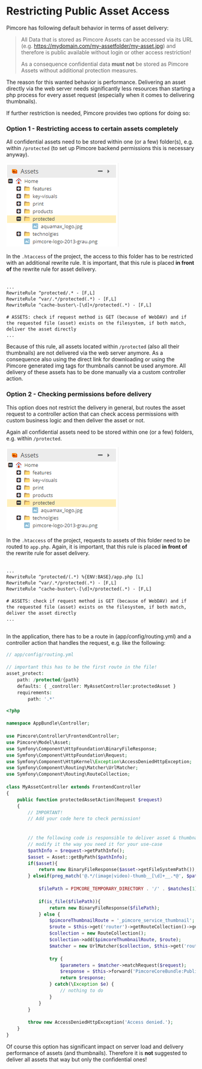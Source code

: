 # Restricting Public Asset Access

Pimcore has following default behavior in terms of asset delivery: 

> All Data that is stored as Pimcore Assets can be accessed via its URL (e.g. https://mydomain.com/my-assetfolder/my-asset.jpg) 
> and therefore is public available without login or other access restriction!
> 
> As a consequence confidential data **must not** be stored as Pimcore Assets without additional protection measures.

The reason for this wanted behavior is performance. Delivering an asset directly via the web server needs significantly 
less resources than starting a php process for every asset request (especially when it comes to delivering thumbnails).  


If further restriction is needed, Pimcore provides two options for doing so: 


### Option 1 - Restricting access to certain assets completely  

All confidential assets need to be stored within one (or a few) folder(s), e.g. within `/protected` (to set up Pimcore 
backend permissions this is necessary anyway). 

![Protected Folder](../img/asset-access-restriction.png)

In the `.htaccess` of the project, the access to this folder has to be restricted with an additional rewrite rule. It is
important, that this rule is placed **in front of** the rewrite rule for asset delivery. 

```.htaccess

...
RewriteRule ^protected/.* - [F,L]
RewriteRule ^var/.*/protected(.*) - [F,L]
RewriteRule ^cache-buster\-[\d]+/protected(.*) - [F,L]

# ASSETS: check if request method is GET (because of WebDAV) and if the requested file (asset) exists on the filesystem, if both match, deliver the asset directly
...

```

Because of this rule, all assets located within `/protected` (also all their thumbnails) are not delivered via the web 
server anymore. As a consequence also using the direct link for downloading or using the Pimcore generated img tags for 
thumbnails cannot be used anymore. All delivery of these assets has to be done manually via a custom controller action. 


### Option 2 - Checking permissions before delivery 

This option does not restrict the delivery in general, but routes the asset request to a controller action that can check 
access permissions with custom business logic and then deliver the asset or not. 

Again all confidential assets need to be stored within one (or a few) folders, e.g. within `/protected`. 

![Protected Folder](../img/asset-access-restriction.png)

In the `.htaccess` of the project, requests to assets of this folder need to be routed to `app.php`. Again, it is
important, that this rule is placed **in front of** the rewrite rule for asset delivery.

```.htaccess
 
...
RewriteRule ^protected/(.*) %{ENV:BASE}/app.php [L]
RewriteRule ^var/.*/protected(.*) - [F,L]
RewriteRule ^cache-buster\-[\d]+/protected(.*) - [F,L]

# ASSETS: check if request method is GET (because of WebDAV) and if the requested file (asset) exists on the filesystem, if both match, deliver the asset directly
...
 
```

In the application, there has to be a route in (app/config/routing.yml) and a controller action that handles the request, e.g. like the following:

```php
// app/config/routing.yml

// important this has to be the first route in the file!
asset_protect:
    path: /protected/{path}
    defaults: { _controller: MyAssetController:protectedAsset }
    requirements:
        path: '.*'

```


```php 
<?php

namespace AppBundle\Controller;

use Pimcore\Controller\FrontendController;
use Pimcore\Model\Asset;
use Symfony\Component\HttpFoundation\BinaryFileResponse;
use Symfony\Component\HttpFoundation\Request;
use Symfony\Component\HttpKernel\Exception\AccessDeniedHttpException;
use Symfony\Component\Routing\Matcher\UrlMatcher;
use Symfony\Component\Routing\RouteCollection;

class MyAssetController extends FrontendController
{
    public function protectedAssetAction(Request $request)
    {
        // IMPORTANT!
        // Add your code here to check permission!


        // the following code is responsible to deliver asset & thumbnail contents
        // modify it the way you need it for your use-case
        $pathInfo = $request->getPathInfo();
        $asset = Asset::getByPath($pathInfo);
        if($asset){
            return new BinaryFileResponse($asset->getFileSystemPath());
        } elseif(preg_match('@.*/(image|video)-thumb__[\d]+__.*@', $pathInfo, $matches)) {

            $filePath = PIMCORE_TEMPORARY_DIRECTORY . '/' . $matches[1] . '-thumbnails' . $pathInfo;

            if(is_file($filePath)){
                return new BinaryFileResponse($filePath);
            } else {
                $pimcoreThumbnailRoute = '_pimcore_service_thumbnail';
                $route = $this->get('router')->getRouteCollection()->get($pimcoreThumbnailRoute);
                $collection = new RouteCollection();
                $collection->add($pimcoreThumbnailRoute, $route);
                $matcher = new UrlMatcher($collection, $this->get('router')->getContext());

                try {
                    $parameters = $matcher->matchRequest($request);
                    $response = $this->forward('PimcoreCoreBundle:PublicServices:thumbnail', $parameters);
                    return $response;
                } catch(\Exception $e) {
                    // nothing to do
                }
            }
        }

        throw new AccessDeniedHttpException('Access denied.');
    }
}
```

Of course this option has significant impact on server load and delivery performance of assets (and thumbnails). Therefore
it is **not** suggested to deliver all assets that way but only the confidential ones!  
